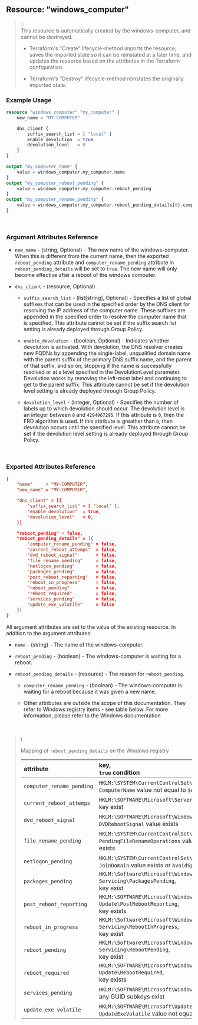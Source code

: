 ## Resource: "windows_computer"

> :bulb:  
> This resource is automatically created by the windows-computer, and cannot be destroyed. 
>  
> - Terraform's "Create" lifecycle-method imports the resource, saves the imported state so it can be reinstated at a later time, and updates the resource based on the attributes in the Terraform configuration. 
>  
> - Terraform's "Destroy" lifecycle-method reinstates the originally imported state. 

### Example Usage

```terraform
resource "windows_computer" "my_computer" {
    new_name = "MY-COMPUTER"

    dns_client {
        suffix_search_list = [ "local" ]
        enable_devolution  = true
        devolution_level   = 0
    }
}

output "my_computer_name" {
    value = windows_computer.my_computer.name
}
output "my_computer_reboot_pending" {
    value = windows_computer.my_computer.reboot_pending
}
output "my_computer_rename_pending" {
    value = windows_computer.my_computer.reboot_pending_details[0].computer_rename_pending
}
```

<br/>

### Argument Attributes Reference

- `new_name` - (string, Optional) -  The new name of the windows-computer.  When this is different from the current name, then the exported `reboot_pending` attribute and `computer_rename_pending` attribute in `reboot_pending_details` will be set to `true`.  The new name will only become effective after a reboot of the windows computer.

- `dns_client` - (resource, Optional)

  - `suffix_search_list` - (list[string], Optional) -  Specifies a list of global suffixes that can be used in the specified order by the DNS client for resolving the IP address of the computer name. These suffixes are appended in the specified order to resolve the computer name that is specified. 
  This attribute cannot be set if the suffix search list setting is already deployed through Group Policy.

  - `enable_devolution` - (boolean, Optional) -  Indicates whether devolution is activated. With devolution, the DNS resolver creates new FQDNs by appending the single-label, unqualified domain name with the parent suffix of the primary DNS suffix name, and the parent of that suffix, and so on, stopping if the name is successfully resolved or at a level specified in the DevolutionLevel parameter. Devolution works by removing the left-most label and continuing to get to the parent suffix. 
  This attribute cannot be set if the devolution level setting is already deployed through Group Policy.

  - `devolution_level` - (integer, Optional) -  Specifies the number of labels up to which devolution should occur.  The devolution level is an integer between `0` and `4294967295`.  If this attribute is `0`, then the FRD algorithm is used. If this attribute is greather than `0`, then devolution occurs until the specified level. 
  This attribute cannot be set if the devolution level setting is already deployed through Group Policy.

<br/>

### Exported Attributes Reference

```json
{
    "name"     = "MY-COMPUTER",
    "new_name" = "MY-COMPUTER",

    "dns_client" = [{
        "suffix_search_list" = [ "local" ],
        "enable_devolution"  = true,
        "devolution_level"   = 0,
    }]

    "reboot_pending" = false,
    "reboot_pending_details" = [{
        "computer_rename_pending" = false,
        "current_reboot_attemps"  = false,
        "dvd_reboot_signal"       = false,
        "file_rename_pending"     = false,
        "netlogon_pending"        = false,
        "packages_pending"        = false,
        "post_reboot_reporting"   = false,
        "reboot_in_progress"      = false,
        "reboot_pending"          = false,
        "reboot_required"         = false,
        "services_pending"        = false,
        "update_exe_volatile"     = false
    }]
}
```

All argument attributes are set to the value of the existing resource.
In addition to the argument attributes:

- `name` - (string) -  The name of the windows-computer.

- `reboot_pending` - (boolean) -  The windows-computer is waiting for a reboot.

- `reboot_pending_details` - (resource) -  The reason for `reboot_pending`.

  - `computer_rename_pending` - (boolean) -  The windows-computer is waiting for a reboot because it was given a new name.

  - Other attributes are outside the scope of this documentation.  They refer to Windows registry items - see table below.  For more information, please refer to the Windows documentation

<br/>

> :information_source:  
> 
> Mapping of `reboot_pending_details` on the Windows registry
> 
> attribute                 | key, <br/> `true` condition
> :-------------------------|:-------------------------- 
> `computer_rename_pending` | `HKLM:\SYSTEM\CurrentControlSet\Control\ComputerName\ComputerName`, <br/> `ComputerName` value not equal to `$env:ComputerName`
> `current_reboot_attemps`  | `HKLM:\SOFTWARE\Microsoft\ServerManager\CurrentRebootAttempts`, <br/> key exist
> `dvd_reboot_signal`       | `HKLM:\SOFTWARE\Microsoft\Windows\CurrentVersion\RunOnce`, <br/> `DVDRebootSignal` value exists
> `file_rename_pending`     | `HKLM:\SYSTEM\CurrentControlSet\Control\Session Manager`, <br/> `PendingFileRenameOperations` value exists or `PendingFileRenameOperations2` value exists
> `netlogon_pending`        | `HKLM:\SYSTEM\CurrentControlSet\Services\Netlogon`, <br/> `JoinDomain` value exists or `AvoidSpnSet` value exists
> `packages_pending`        | `HKLM:\Software\Microsoft\Windows\CurrentVersion\Component Based Servicing\PackagesPending`, <br/> key exist
> `post_reboot_reporting`   | `HKLM:\SOFTWARE\Microsoft\Windows\CurrentVersion\WindowsUpdate\Auto Update\PostRebootReporting`, <br/> key exists 
> `reboot_in_progress`      | `HKLM:\Software\Microsoft\Windows\CurrentVersion\Component Based Servicing\RebootInProgress`, <br/> key exist
> `reboot_pending`          | `HKLM:\Software\Microsoft\Windows\CurrentVersion\Component Based Servicing\RebootPending`, <br/> key exist
> `reboot_required`         | `HKLM:\SOFTWARE\Microsoft\Windows\CurrentVersion\WindowsUpdate\Auto Update\RebootRequired`, <br/> key exists
> `services_pending`        | `HKLM:\SOFTWARE\Microsoft\Windows\CurrentVersion\WindowsUpdate\Services\Pending`, <br/> any GUID subkeys exist
> `update_exe_volatile`     | `HKLM:\SOFTWARE\Microsoft\Updates`, <br/> `UpdateExeVolatile` value not equal to 0
